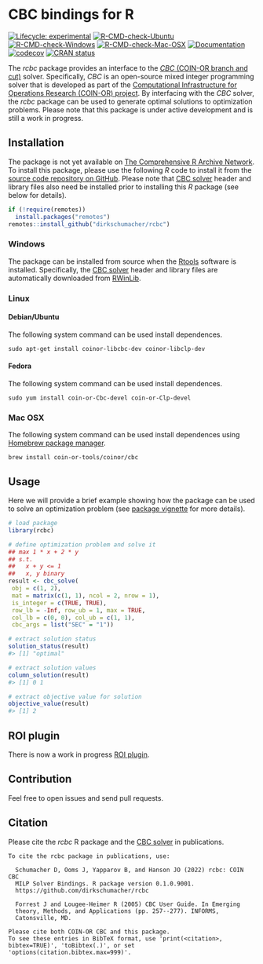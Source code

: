 
<!-- README.md is generated from README.Rmd. Please edit that file -->

# CBC bindings for R

<!-- badges: start -->

[![Lifecycle:
experimental](https://img.shields.io/badge/Lifecycle-experimental-orange.svg)](https://lifecycle.r-lib.org/articles/stages.html)
[![R-CMD-check-Ubuntu](https://img.shields.io/github/workflow/status/dirkschumacher/rcbc/Ubuntu/master.svg?label=Ubuntu)](https://github.com/dirkschumacher/rcbc/actions)
[![R-CMD-check-Windows](https://img.shields.io/github/workflow/status/dirkschumacher/rcbc/Windows/master.svg?label=Windows)](https://github.com/dirkschumacher/rcbc/actions)
[![R-CMD-check-Mac-OSX](https://img.shields.io/github/workflow/status/dirkschumacher/rcbc/Mac%20OSX/master.svg?label=Mac%20OSX)](https://github.com/dirkschumacher/rcbc/actions)
[![Documentation](https://img.shields.io/github/workflow/status/dirkschumacher/rcbc/Documentation/master.svg?label=Documentation)](https://github.com/dirkschumacher/rcbc/actions)
[![codecov](https://codecov.io/gh/dirkschumacher/rcbc/branch/master/graph/badge.svg)](https://app.codecov.io/gh/dirkschumacher/rcbc)
[![CRAN
status](https://www.r-pkg.org/badges/version/rcbc)](https://CRAN.R-project.org/package=rcbc)
<!-- badges: end -->

The *rcbc* package provides an interface to the [*CBC* (COIN-OR branch
and cut)](https://projects.coin-or.org/Cbc) solver. Specifically, *CBC*
is an open-source mixed integer programming solver that is developed as
part of the [Computational Infrastructure for Operations Research
(COIN-OR) project](https://www.coin-or.org/). By interfacing with the
*CBC* solver, the *rcbc* package can be used to generate optimal
solutions to optimization problems. Please note that this package is
under active development and is still a work in progress.

## Installation

The package is not yet available on [The Comprehensive R Archive
Network](https://cran.r-project.org/). To install this package, please
use the following *R* code to install it from the [source code
repository on GitHub](https://github.com/dirkschumacher/rcbc). Please
note that [CBC solver](https://projects.coin-or.org/Cbc) header and
library files also need be installed prior to installing this *R*
package (see below for details).

``` r
if (!require(remotes))
  install.packages("remotes")
remotes::install_github("dirkschumacher/rcbc")
```

### Windows

The package can be installed from source when the
[Rtools](https://cran.r-project.org/bin/windows/Rtools/) software is
installed. Specifically, the [CBC
solver](https://projects.coin-or.org/Cbc) header and library files are
automatically downloaded from [RWinLib](https://github.com/rwinlib/cbc).

### Linux

#### Debian/Ubuntu

The following system command can be used install dependences.

    sudo apt-get install coinor-libcbc-dev coinor-libclp-dev

#### Fedora

The following system command can be used install dependences.

    sudo yum install coin-or-Cbc-devel coin-or-Clp-devel

### Mac OSX

The following system command can be used install dependences using
[Homebrew package manager](https://brew.sh/).

    brew install coin-or-tools/coinor/cbc

## Usage

Here we will provide a brief example showing how the package can be used
to solve an optimization problem (see [package
vignette](https://dirkschumacher.github.io/rcbc/articles/rcbc.html) for
more details).

``` r
# load package
library(rcbc)

# define optimization problem and solve it
## max 1 * x + 2 * y
## s.t.
##   x + y <= 1
##   x, y binary
result <- cbc_solve(
 obj = c(1, 2),
 mat = matrix(c(1, 1), ncol = 2, nrow = 1),
 is_integer = c(TRUE, TRUE),
 row_lb = -Inf, row_ub = 1, max = TRUE,
 col_lb = c(0, 0), col_ub = c(1, 1),
 cbc_args = list("SEC" = "1"))

# extract solution status
solution_status(result)
#> [1] "optimal"

# extract solution values
column_solution(result)
#> [1] 0 1

# extract objective value for solution
objective_value(result)
#> [1] 2
```

## ROI plugin

There is now a work in progress [ROI
plugin](https://github.com/dirkschumacher/ROI.plugin.cbc).

## Contribution

Feel free to open issues and send pull requests.

## Citation

Please cite the *rcbc* R package and the [CBC
solver](https://projects.coin-or.org/Cbc) in publications.


    To cite the rcbc package in publications, use:

      Schumacher D, Ooms J, Yapparov B, and Hanson JO (2022) rcbc: COIN CBC
      MILP Solver Bindings. R package version 0.1.0.9001.
      https://github.com/dirkschumacher/rcbc

      Forrest J and Lougee-Heimer R (2005) CBC User Guide. In Emerging
      theory, Methods, and Applications (pp. 257--277). INFORMS,
      Catonsville, MD.

    Please cite both COIN-OR CBC and this package.
    To see these entries in BibTeX format, use 'print(<citation>,
    bibtex=TRUE)', 'toBibtex(.)', or set
    'options(citation.bibtex.max=999)'.
